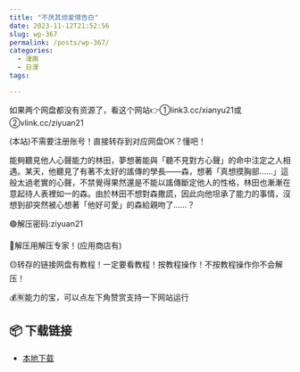 ```yaml
---
title: "不厌其烦爱情告白"
date: 2023-11-12T21:52:56
slug: wp-367
permalink: /posts/wp-367/
categories:
  - 漫画
  - 日漫
tags:

---
```


如果两个网盘都没有资源了，看这个网站👉①link3.cc/xianyu21或②vlink.cc/ziyuan21

(本站)不需要注册账号！直接转存到对应网盘OK？懂吧！

能夠聽見他人心聲能力的林田，夢想著能與「聽不見對方心聲」的命中注定之人相遇。某天，他聽見了有著不太好的謠傳的學長——森，想著「真想摸胸部……」這般太過老實的心聲，不禁覺得果然還是不能以謠傳斷定他人的性格，林田也漸漸在意起待人表裡如一的森。由於林田不想對森撒謊，因此向他坦承了能力的事情，沒想到卻突然被心想著「他好可愛」的森給親吻了……？

🟢解压密码:ziyuan21

🔵解压用解压专家！(应用商店有)

🟡转存的链接网盘有教程！一定要看教程！按教程操作！不按教程操作你不会解压！

💰🈶能力的宝，可以点左下角赞赏支持一下网站运行

## 📦 下载链接
- [本地下载](https://blziyuan21.com/pay-download/367?key=37929ec80f&down_id=0)

